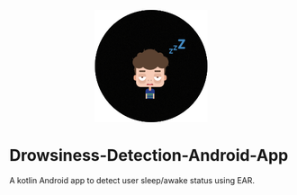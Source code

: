 <p align="center">
  <img src="https://github.com/hamzakhalil798/Drowsiness-Detection-Android-App/blob/main/images/Drowsiness%20Detection_icon.png" alt="Image Alt Text">
</p>



# Drowsiness-Detection-Android-App
A kotlin Android app to detect user sleep/awake status using EAR.
